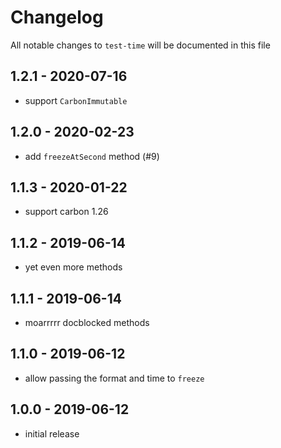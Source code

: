 # Changelog

All notable changes to `test-time` will be documented in this file

## 1.2.1 - 2020-07-16

- support `CarbonImmutable`

## 1.2.0 - 2020-02-23

- add `freezeAtSecond` method (#9)

## 1.1.3 - 2020-01-22

- support carbon 1.26

## 1.1.2 - 2019-06-14

- yet even more methods

## 1.1.1 - 2019-06-14

- moarrrrr docblocked methods

## 1.1.0 - 2019-06-12

- allow passing the format and time to `freeze`

## 1.0.0 - 2019-06-12

- initial release
